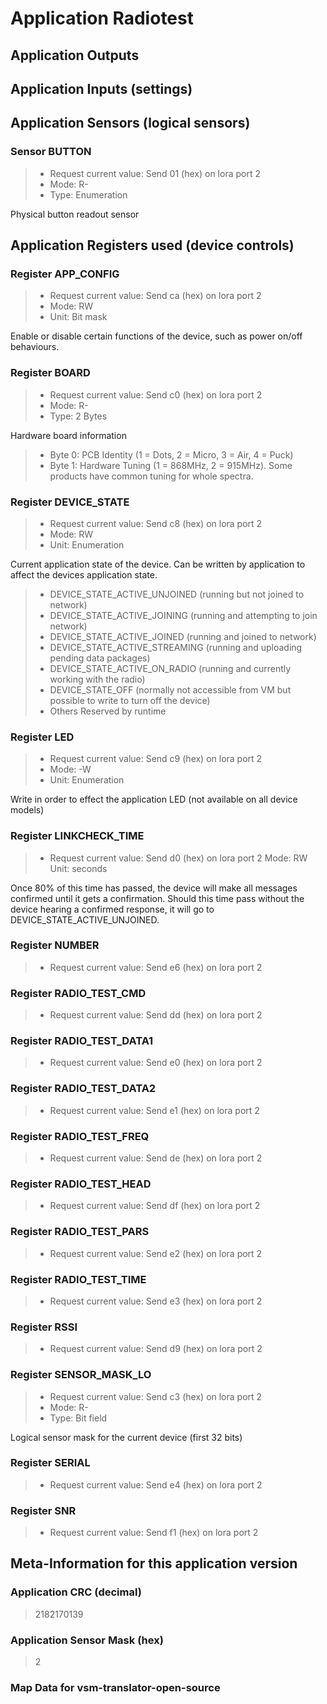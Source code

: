 
# Application Radiotest


## Application Outputs


## Application Inputs (settings)


## Application Sensors (logical sensors)


### Sensor BUTTON

> - Request current value: Send 01 (hex) on lora port 2
> - Mode: R-
> - Type: Enumeration

Physical button readout sensor


## Application Registers used (device controls)


### Register APP_CONFIG

> - Request current value: Send ca (hex) on lora port 2
> - Mode: RW
> - Unit: Bit mask

Enable or disable certain functions of the device, such as power on/off behaviours.


### Register BOARD

> - Request current value: Send c0 (hex) on lora port 2
> - Mode: R-
> - Type: 2 Bytes

Hardware board information

> - Byte 0: PCB Identity (1 = Dots, 2 = Micro, 3 = Air, 4 = Puck)
> - Byte 1: Hardware Tuning (1 = 868MHz, 2 = 915MHz). Some products have common tuning for whole spectra.

### Register DEVICE_STATE

> - Request current value: Send c8 (hex) on lora port 2
> - Mode: RW
> - Unit: Enumeration

Current application state of the device. Can be written by application to affect the devices application state.

> - DEVICE_STATE_ACTIVE_UNJOINED (running but not joined to network)
> - DEVICE_STATE_ACTIVE_JOINING (running and attempting to join network)
> - DEVICE_STATE_ACTIVE_JOINED (running and joined to network)
> - DEVICE_STATE_ACTIVE_STREAMING (running and uploading pending data packages)
> - DEVICE_STATE_ACTIVE_ON_RADIO (running and currently working with the radio)
> - DEVICE_STATE_OFF (normally not accessible from VM but possible to write to turn off the device)
> - Others Reserved by runtime

### Register LED

> - Request current value: Send c9 (hex) on lora port 2
> - Mode: -W
> - Unit: Enumeration

Write in order to effect the application LED (not available on all device models)


### Register LINKCHECK_TIME

> - Request current value: Send d0 (hex) on lora port 2
> Mode: RW
> Unit: seconds

Once 80% of this time has passed, the device will make all messages confirmed until it gets a confirmation.
Should this time pass without the device hearing a confirmed response, it will go to DEVICE_STATE_ACTIVE_UNJOINED.


### Register NUMBER

> - Request current value: Send e6 (hex) on lora port 2

### Register RADIO_TEST_CMD

> - Request current value: Send dd (hex) on lora port 2

### Register RADIO_TEST_DATA1

> - Request current value: Send e0 (hex) on lora port 2

### Register RADIO_TEST_DATA2

> - Request current value: Send e1 (hex) on lora port 2

### Register RADIO_TEST_FREQ

> - Request current value: Send de (hex) on lora port 2

### Register RADIO_TEST_HEAD

> - Request current value: Send df (hex) on lora port 2

### Register RADIO_TEST_PARS

> - Request current value: Send e2 (hex) on lora port 2

### Register RADIO_TEST_TIME

> - Request current value: Send e3 (hex) on lora port 2

### Register RSSI

> - Request current value: Send d9 (hex) on lora port 2

### Register SENSOR_MASK_LO

> - Request current value: Send c3 (hex) on lora port 2
> - Mode: R-
> - Type: Bit field

Logical sensor mask for the current device (first 32 bits)


### Register SERIAL

> - Request current value: Send e4 (hex) on lora port 2

### Register SNR

> - Request current value: Send f1 (hex) on lora port 2

## Meta-Information for this application version



### Application CRC (decimal)

 > 2182170139

### Application Sensor Mask (hex)

 > 2

### Map Data for vsm-translator-open-source

```

```

